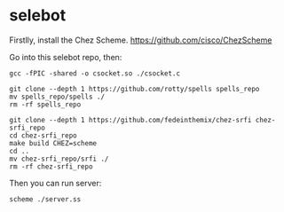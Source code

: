 # selebot

Firstlly, install the Chez Scheme. https://github.com/cisco/ChezScheme

Go into this selebot repo, then:
```
gcc -fPIC -shared -o csocket.so ./csocket.c

git clone --depth 1 https://github.com/rotty/spells spells_repo
mv spells_repo/spells ./
rm -rf spells_repo

git clone --depth 1 https://github.com/fedeinthemix/chez-srfi chez-srfi_repo
cd chez-srfi_repo
make build CHEZ=scheme
cd ..
mv chez-srfi_repo/srfi ./
rm -rf chez-srfi_repo
```
Then you can run server:
```
scheme ./server.ss
```
